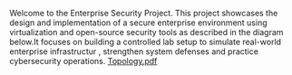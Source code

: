 Welcome to the Enterprise Security Project.
This project showcases the design and implementation of a secure enterprise environment using virtualization and open-source security tools as described in the diagram
below.It focuses on building a controlled lab setup to simulate real-world enterprise infrastructur , strengthen system defenses and practice cybersecurity operations.
[Topology.pdf](https://github.com/user-attachments/files/22497432/Topology.pdf)
